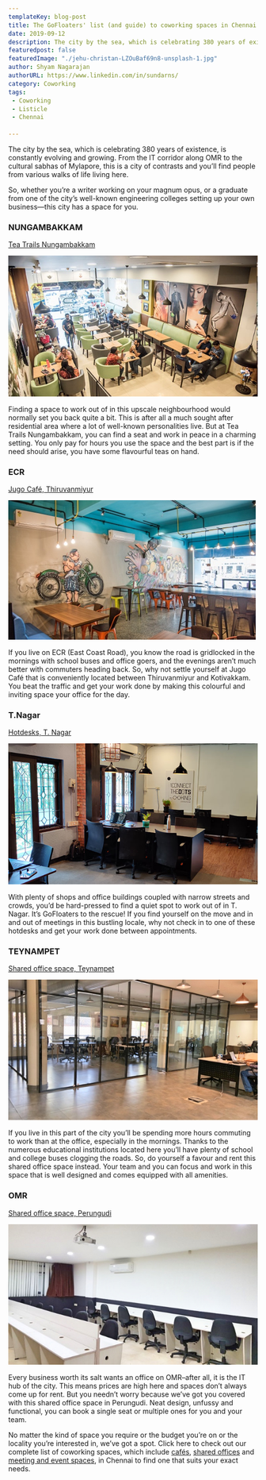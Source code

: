 ```yaml
---
templateKey: blog-post
title: The GoFloaters' list (and guide) to coworking spaces in Chennai
date: 2019-09-12
description: The city by the sea, which is celebrating 380 years of existence, is constantly evolving and growing. From the IT corridor along OMR to the cultural sabhas of Mylapore, this is a city of contrasts and you’ll find people from various walks of life living here.
featuredpost: false
featuredImage: "./jehu-christan-LZOuBaf69n8-unsplash-1.jpg"
author: Shyam Nagarajan
authorURL: https://www.linkedin.com/in/sundarns/
category: Coworking
tags:
 - Coworking
 - Listicle
 - Chennai

---
```


<!--StartFragment-->

The city by the sea, which is celebrating 380 years of existence, is constantly evolving and growing. From the IT corridor along OMR to the cultural sabhas of Mylapore, this is a city of contrasts and you’ll find people from various walks of life living here.

So, whether you’re a writer working on your magnum opus, or a graduate from one of the city’s well-known engineering colleges setting up your own business—this city has a space for you.

### NUNGAMBAKKAM

[Tea Trails Nungambakkam](https://app.gofloaters.com/#/home/explore/spacedetail/-LYRoLHtLYXNAZZDnU_0)

![TeaTrailsNungambakkam](./TeaTrailsNungambakkam.jpg)

Finding a space to work out of in this upscale neighbourhood would normally set you back quite a bit. This is after all a much sought after residential area where a lot of well-known personalities live. But at Tea Trails Nungambakkam, you can find a seat and work in peace in a charming setting. You only pay for hours you use the space and the best part is if the need should arise, you have some flavourful teas on hand.

### ECR

[Jugo Café, Thiruvanmiyur](https://app.gofloaters.com/#/home/explore/spacedetail/-LSsQB6X4US3t_Kg7-e1)

![Jugo](./Jugo.jpg)

If you live on ECR (East Coast Road), you know the road is gridlocked in the mornings with school buses and office goers, and the evenings aren’t much better with commuters heading back. So, why not settle yourself at Jugo Café that is conveniently located between Thiruvanmiyur and Kotivakkam. You beat the traffic and get your work done by making this colourful and inviting space your office for the day.

### T.Nagar

[Hotdesks, T. Nagar](https://app.gofloaters.com/#/home/explore/spacedetail/-LhqAZ3qFUR0WKktmMkd)

![Hotdesks-T.Nagar](./Hotdesks-T.Nagar_.jpg)

With plenty of shops and office buildings coupled with narrow streets and crowds, you’d be hard-pressed to find a quiet spot to work out of in T. Nagar. It’s GoFloaters to the rescue! If you find yourself on the move and in and out of meetings in this bustling locale, why not check in to one of these hotdesks and get your work done between appointments.

### TEYNAMPET

[Shared office space, Teynampet](https://app.gofloaters.com/#/home/explore/spacedetail/-Ll1xC_bU6EvaOQ4AP4Q)

![Shared-office-space-Teynampet](./Shared-office-space-Teynampet.jpg)

If you live in this part of the city you’ll be spending more hours commuting to work than at the office, especially in the mornings. Thanks to the numerous educational institutions located here you’ll have plenty of school and college buses clogging the roads. So, do yourself a favour and rent this shared office space instead. Your team and you can focus and work in this space that is well designed and comes equipped with all amenities.

### OMR

[Shared office space, Perungudi](https://app.gofloaters.com/#/home/explore/spacedetail/-LBkG3ezRzMV9bi3PnDw)

![shared-office-space-Perengudi](./shared-office-space-Perengudi.jpg)

Every business worth its salt wants an office on OMR–after all, it is the IT hub of the city. This means prices are high here and spaces don’t always come up for rent. But you needn’t worry because we’ve got you covered with this shared office space in Perungudi. Neat design, unfussy and functional, you can book a single seat or multiple ones for you and your team.

No matter the kind of space you require or the budget you’re on or the locality you’re interested in, we’ve got a spot. Click here to check out our complete list of coworking spaces, which include [cafés](https://www.gofloaters.com/cafe-coworking/), [shared offices](https://www.gofloaters.com/shared-office-space/) and [meeting and event spaces](https://www.gofloaters.com/meeting-rooms/), in Chennai to find one that suits your exact needs.

<!--EndFragment-->
